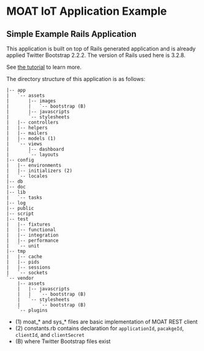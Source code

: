 MOAT IoT Application Example
========
Simple Example Rails Application
--------

This application is built on top of Rails generated application and is already applied Twitter Bootstrap 2.2.2.
The version of Rails used here is 3.2.8.

See [the tutorial](http://dev.yourinventit.com/guides/get-started) to learn more.

The directory structure of this application is as follows:

    |-- app
    |   `-- assets
    |       |-- images
    |       |   `-- bootstrap (B)
    |       |-- javascripts
    |       `-- stylesheets
    |   |-- controllers
    |   |-- helpers
    |   |-- mailers
    |   |-- models (1)
    |   `-- views
    |       |-- dashboard
    |       `-- layouts
    |-- config
    |   |-- environments
    |   |-- initializers (2)
    |   `-- locales
    |-- db
    |-- doc
    |-- lib
    |   `-- tasks
    |-- log
    |-- public
    |-- script
    |-- test
    |   |-- fixtures
    |   |-- functional
    |   |-- integration
    |   |-- performance
    |   `-- unit
    |-- tmp
    |   |-- cache
    |   |-- pids
    |   |-- sessions
    |   `-- sockets
    `-- vendor
        |-- assets
        |   |-- javascripts
        |   |   `-- bootstrap (B)
        |   `-- stylesheets
        |       `-- bootstrap (B)
        `-- plugins

- (1) moat\_* and sys\_* files are basic implementation of MOAT REST client
- (2) constants.rb contains declaration for ``applicationId``, ``pacakgeId``, ``clientId``, and ``clientSecret``
- (B) where Twitter Bootstrap files exist
